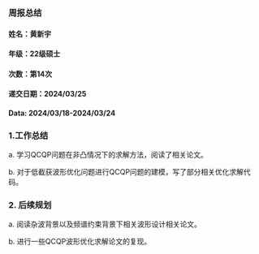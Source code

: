 ### 周报总结

#### 姓名：黄新宇

#### 年级：22级硕士

#### 次数：第14次

#### 递交日期：2024/03/25

#### Data: 2024/03/18-2024/03/24

### 1.工作总结

a. 学习QCQP问题在非凸情况下的求解方法，阅读了相关论文。

b. 对于低截获波形优化问题进行QCQP问题的建模，写了部分相关优化求解代码。

### 2. 后续规划

a. 阅读杂波背景以及频谱约束背景下相关波形设计相关论文。

b. 进行一些QCQP波形优化求解论文的复现。